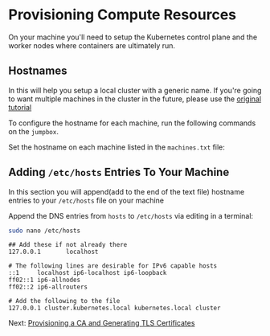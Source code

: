 # Provisioning Compute Resources

On your machine you'll need to setup the Kubernetes control plane and the worker nodes where containers are ultimately run.

## Hostnames

In this will help you setup a local cluster with a generic name. If you're going to want multiple machines in the cluster in the future, please use the [original tutorial](https://github.com/kelseyhightower/kubernetes-the-hard-way/)

To configure the hostname for each machine, run the following commands on the `jumpbox`.

Set the hostname on each machine listed in the `machines.txt` file:

## Adding `/etc/hosts` Entries To Your Machine

In this section you will append(add to the end of the text file) hostname entries to your `/etc/hosts` file on your machine

Append the DNS entries from `hosts` to `/etc/hosts` via editing in a terminal:

```bash
sudo nano /etc/hosts
```

```text
## Add these if not already there
127.0.0.1       localhost

# The following lines are desirable for IPv6 capable hosts
::1     localhost ip6-localhost ip6-loopback
ff02::1 ip6-allnodes
ff02::2 ip6-allrouters

# Add the following to the file
127.0.0.1 cluster.kubernetes.local kubernetes.local cluster
```

Next: [Provisioning a CA and Generating TLS Certificates](04-certificate-authority.md)
